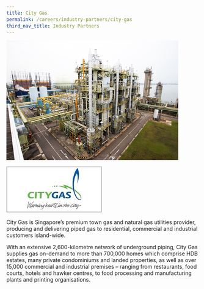 ```yaml
---
title: City Gas
permalink: /careers/industry-partners/city-gas
third_nav_title: Industry Partners
---
```

<img src="/images/careers/industry-partners/city_gas_large.jpg" alt="City Gas" style="width: 450px; height: 312px;" /><br/>

<a href="https://www.citygas.com.sg/" target="_blank"><img alt="City Gas" src="/images/common/partner-logos/City_Gas.jpg" style="width: 250px; height: 120px; text-align: center;"></a>

City Gas is Singapore’s premium town gas and natural gas utilities provider, producing and delivering piped gas to residential, commercial and industrial customers island-wide.

With an extensive 2,600-kilometre network of underground piping, City Gas supplies gas on-demand to more than 700,000 homes which comprise HDB estates, many private condominiums and landed properties, as well as over 15,000 commercial and industrial premises – ranging from restaurants, food courts, hotels and hawker centres, to food processing and manufacturing plants and printing organisations.
